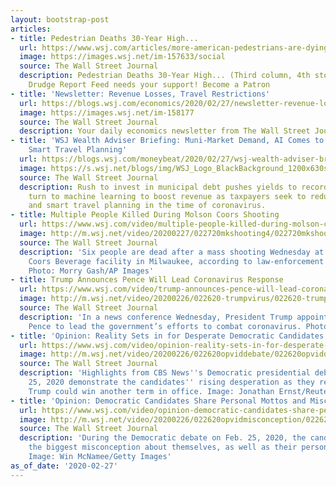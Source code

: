 ```yaml
---
layout: bootstrap-post
articles:
- title: Pedestrian Deaths 30-Year High...
  url: https://www.wsj.com/articles/more-american-pedestrians-are-dying-than-in-past-30-years-11582779660
  image: https://images.wsj.net/im-157633/social
  source: The Wall Street Journal
  description: Pedestrian Deaths 30-Year High... (Third column, 4th story, link )
    Drudge Report Feed needs your support! Become a Patron
- title: 'Newsletter: Revenue Losses, Travel Restrictions'
  url: https://blogs.wsj.com/economics/2020/02/27/newsletter-revenue-losses-travel-restrictions/
  image: https://images.wsj.net/im-158177
  source: The Wall Street Journal
  description: Your daily economics newsletter from The Wall Street Journal.
- title: 'WSJ Wealth Adviser Briefing: Muni-Market Demand, AI Comes to the Tax Code,
    Smart Travel Planning'
  url: https://blogs.wsj.com/moneybeat/2020/02/27/wsj-wealth-adviser-briefing-muni-market-demand-ai-comes-to-the-tax-code-smart-travel-planning/
  image: https://s.wsj.net/blogs/img/WSJ_Logo_BlackBackground_1200x630social
  source: The Wall Street Journal
  description: Rush to invest in municipal debt pushes yields to record lows; governments
    turn to machine learning to boost revenue as taxpayers seek to reduce their bills,
    and smart travel planning in the time of coronavirus.
- title: Multiple People Killed During Molson Coors Shooting
  url: https://www.wsj.com/video/multiple-people-killed-during-molson-coors-shooting/8BD56BA2-36D3-4E97-9EC4-59CF16AF725C.html
  image: http://m.wsj.net/video/20200227/022720mkshooting4/022720mkshooting4_1280x720.jpg
  source: The Wall Street Journal
  description: 'Six people are dead after a mass shooting Wednesday at the Molson
    Coors Beverage facility in Milwaukee, according to law-enforcement officials.
    Photo: Morry Gash/AP Images'
- title: Trump Announces Pence Will Lead Coronavirus Response
  url: https://www.wsj.com/video/trump-announces-pence-will-lead-coronavirus-response/EFDA52B7-182B-4898-9939-DE628A55310F.html
  image: http://m.wsj.net/video/20200226/022620-trumpvirus/022620-trumpvirus_1280x720.jpg
  source: The Wall Street Journal
  description: 'In a news conference Wednesday, President Trump appointed Vice President
    Pence to lead the government’s efforts to combat coronavirus. Photo: Erik S. Lesser/Shutterstock'
- title: 'Opinion: Reality Sets in for Desperate Democratic Candidates'
  url: https://www.wsj.com/video/opinion-reality-sets-in-for-desperate-democratic-candidates/19BBFE30-0306-4CFD-B361-255204F9AF74.html
  image: http://m.wsj.net/video/20200226/022620opviddebate/022620opviddebate_1280x720.jpg
  source: The Wall Street Journal
  description: 'Highlights from CBS News''s Democratic presidential debate on Feb.
    25, 2020 demonstrate the candidates'' rising desperation as they realize Donald
    Trump could win another term in office. Image: Jonathan Ernst/Reuters'
- title: 'Opinion: Democratic Candidates Share Personal Mottos and Misconceptions'
  url: https://www.wsj.com/video/opinion-democratic-candidates-share-personal-mottos-and-misconceptions/8FAF7168-8018-49BC-9380-F43A94AB9373.html
  image: http://m.wsj.net/video/20200226/022620opvidmisconception/022620opvidmisconception_1280x720.jpg
  source: The Wall Street Journal
  description: 'During the Democratic debate on Feb. 25, 2020, the candidates shared
    the biggest misconception about themselves, as well as their personal mottos.
    Image: Win McNamee/Getty Images'
as_of_date: '2020-02-27'
---
```


